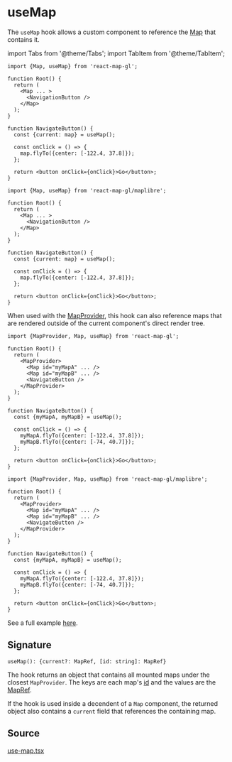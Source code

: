 # useMap

The `useMap` hook allows a custom component to reference the [Map](./map.md) that contains it.

import Tabs from '@theme/Tabs';
import TabItem from '@theme/TabItem';

<Tabs groupId="map-library">
  <TabItem value="mapbox" label="Mapbox">

```tsx
import {Map, useMap} from 'react-map-gl';

function Root() {
  return (
    <Map ... >
      <NavigationButton />
    </Map>
  );
}

function NavigateButton() {
  const {current: map} = useMap();

  const onClick = () => {
    map.flyTo({center: [-122.4, 37.8]});
  };

  return <button onClick={onClick}>Go</button>;
}
```

  </TabItem>
  <TabItem value="maplibre" label="Maplibre">


```tsx
import {Map, useMap} from 'react-map-gl/maplibre';

function Root() {
  return (
    <Map ... >
      <NavigationButton />
    </Map>
  );
}

function NavigateButton() {
  const {current: map} = useMap();

  const onClick = () => {
    map.flyTo({center: [-122.4, 37.8]});
  };

  return <button onClick={onClick}>Go</button>;
}
```

  </TabItem>
</Tabs>


When used with the [MapProvider](./map-provider.md), this hook can also reference maps that are rendered outside of the current component's direct render tree.


<Tabs groupId="map-library">
  <TabItem value="mapbox" label="Mapbox">

```tsx
import {MapProvider, Map, useMap} from 'react-map-gl';

function Root() {
  return (
    <MapProvider>
      <Map id="myMapA" ... />
      <Map id="myMapB" ... />
      <NavigateButton />
    </MapProvider>
  );
}

function NavigateButton() {
  const {myMapA, myMapB} = useMap();

  const onClick = () => {
    myMapA.flyTo({center: [-122.4, 37.8]});
    myMapB.flyTo({center: [-74, 40.7]});
  };

  return <button onClick={onClick}>Go</button>;
}
```

  </TabItem>
  <TabItem value="maplibre" label="Maplibre">


```tsx
import {MapProvider, Map, useMap} from 'react-map-gl/maplibre';

function Root() {
  return (
    <MapProvider>
      <Map id="myMapA" ... />
      <Map id="myMapB" ... />
      <NavigateButton />
    </MapProvider>
  );
}

function NavigateButton() {
  const {myMapA, myMapB} = useMap();

  const onClick = () => {
    myMapA.flyTo({center: [-122.4, 37.8]});
    myMapB.flyTo({center: [-74, 40.7]});
  };

  return <button onClick={onClick}>Go</button>;
}
```

  </TabItem>
</Tabs>

See a full example [here](https://github.com/visgl/react-map-gl/tree/7.1-release/examples/get-started/hook).

## Signature

`useMap(): {current?: MapRef, [id: string]: MapRef}`

The hook returns an object that contains all mounted maps under the closest `MapProvider`. The keys are each map's [id](./map.md#id) and the values are the [MapRef](./types.md#mapref).

If the hook is used inside a decendent of a `Map` component, the returned object also contains a `current` field that references the containing map.

## Source

[use-map.tsx](https://github.com/visgl/react-map-gl/tree/7.1-release/src/components/use-map.tsx)
